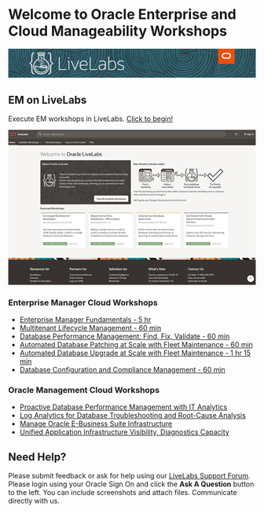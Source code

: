 # Welcome to Oracle Enterprise and Cloud Manageability Workshops

[![](../common/images/livelabs-banner-formarketplace.png)](http://bit.ly/golivelabs)

## EM on LiveLabs
Execute EM workshops in LiveLabs. [Click to begin!](http://bit.ly/golivelabs)  

[![](../common/images/livelabs.png)](http://bit.ly/golivelabs)

### Enterprise Manager Cloud Workshops
- [Enterprise Manager Fundamentals - 5 hr](https://apexapps.oracle.com/pls/apex/dbpm/r/livelabs/view-workshop?p180_id=574)
- [Multitenant Lifecycle Management - 60 min](https://apexapps.oracle.com/pls/apex/dbpm/r/livelabs/view-workshop?p180_id=656)
- [Database Performance Management: Find, Fix, Validate - 60 min](https://apexapps.oracle.com/pls/apex/dbpm/r/livelabs/view-workshop?p180_id=660)
- [Automated Database Patching at Scale with Fleet Maintenance - 60 min](https://apexapps.oracle.com/pls/apex/dbpm/r/livelabs/view-workshop?p180_id=661)
- [Automated Database Upgrade at Scale with Fleet Maintenance - 1 hr 15 min](https://apexapps.oracle.com/pls/apex/dbpm/r/livelabs/view-workshop?p180_id=662)
- [Database Configuration and Compliance Management - 60 min](https://apexapps.oracle.com/pls/apex/dbpm/r/livelabs/view-workshop?p180_id=659)

### Oracle Management Cloud Workshops
- [Proactive Database Performance Management with IT Analytics](management_cloud/pro_dbperf_ita.md)
- [Log Analytics for Database Troubleshooting and Root-Cause Analysis](management_cloud/log_analytics_of_databases.md)
- [Manage Oracle E-Business Suite Infrastructure](management_cloud/omcebs.md)
- [Unified Application Infrastructure Visibility, Diagnostics Capacity](management_cloud/omcunified.md)


## Need Help?
Please submit feedback or ask for help using our [LiveLabs Support Forum](https://community.oracle.com/tech/developers/categories/livelabsdiscussions). Please login using your Oracle Sign On and click the **Ask A Question** button to the left.  You can include screenshots and attach files.  Communicate directly with us.
